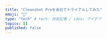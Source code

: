 ```yaml
---
title: "Cleanshot Proを会社でトライアルしてみた"
emoji: "📸"
type: "tech" # tech: 技術記事 / idea: アイデア
topics: []
published: false
---
```


